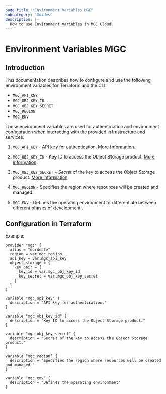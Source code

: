 ```yaml
---
page_title: "Environment Variables MGC"
subcategory: "Guides"
description: |-
  How to use Environment Variables in MGC Cloud.
---
```


# Environment Variables MGC

## Introduction

This documentation describes how to configure and use the following environment variables for Terraform and the CLI:

- `MGC_API_KEY`
- `MGC_OBJ_KEY_ID`
- `MGC_OBJ_KEY_SECRET`
- `MGC_REGION`
- `MGC_ENV`

These environment variables are used for authentication and environment configuration when interacting with the provided infrastructure and services.

1. `MGC_API_KEY` - 
API key for authentication. [More information](/docs/terraform/how-to/auth#autenticação-com-api-key).

2. `MGC_OBJ_KEY_ID` - 
Key ID to access the Object Storage product. [More information](/docs/terraform/how-to/auth#autenticação-com-api-key).

3. `MGC_OBJ_KEY_SECRET` - 
*Secret* of the key to access the Object Storage product. [More information](/docs/terraform/how-to/auth#autenticação-com-api-key).

4. `MGC_REGION` - 
Specifies the region where resources will be created and managed.

5. `MGC_ENV` - 
Defines the operating environment to differentiate between different phases of development..


## Configuration in Terraform

Example:

```hcl
provider "mgc" {
  alias = "nordeste"
  region = var.mgc_region
  api_key = var.mgc_api_key
  object_storage = {
    key_pair = {
      key_id = var.mgc_obj_key_id
      key_secret = var.mgc_obj_key_secret
    }
  }
}

variable "mgc_api_key" {
  description = "API key for authentication."
}

variable "mgc_obj_key_id" {
  description = "Key ID to access the Object Storage product."
}

variable "mgc_obj_key_secret" {
  description = "Secret of the key to access the Object Storage product."
}

variable "mgc_region" {
  description = "Specifies the region where resources will be created and managed."
}

variable "mgc_env" {
  description = "Defines the operating environment"
}
```